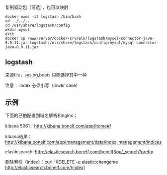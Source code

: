 复制驱动包（可选），也可以映射

```shell
docker exec -it logstash /bin/bash
cd ../../..
cd /usr/share/logstash/config
mkdir mysql
exit
docker cp /www/server/docker-srv/elk/logstash/mysql-connector-java-8.0.11.jar logstash:/usr/share/logstash/config/mysql/mysql-connector-java-8.0.11.jar
```

## logstash

来源file，syslog,beats 只能选择其中一种

注意： index 必须小写（lower case）

## 示例

下面的已怕配置到域名解析和nginx；

kibana 5061：http://kibana.bonelf.com/app/home#/

kibana结果：http://kibana.bonelf.com/app/management/data/index_management/indices

elasticsearch: http://elasticsearch.bonelf.com/bonelfSpu/_search?pretty

删除索引（index）：curl -XDELETE -u elastic:changeme http://elasticsearch.bonelf.com/(index)